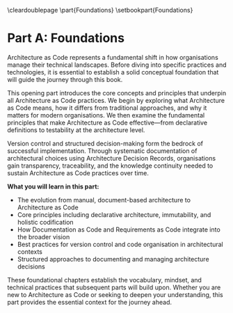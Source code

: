 \cleardoublepage
\part{Foundations}
\setbookpart{Foundations}

# Part A: Foundations

Architecture as Code represents a fundamental shift in how organisations manage their technical landscapes. Before diving into specific practices and technologies, it is essential to establish a solid conceptual foundation that will guide the journey through this book.

This opening part introduces the core concepts and principles that underpin all Architecture as Code practices. We begin by exploring what Architecture as Code means, how it differs from traditional approaches, and why it matters for modern organisations. We then examine the fundamental principles that make Architecture as Code effective—from declarative definitions to testability at the architecture level.

Version control and structured decision-making form the bedrock of successful implementation. Through systematic documentation of architectural choices using Architecture Decision Records, organisations gain transparency, traceability, and the knowledge continuity needed to sustain Architecture as Code practices over time.

**What you will learn in this part:**

- The evolution from manual, document-based architecture to Architecture as Code
- Core principles including declarative architecture, immutability, and holistic codification
- How Documentation as Code and Requirements as Code integrate into the broader vision
- Best practices for version control and code organisation in architectural contexts
- Structured approaches to documenting and managing architecture decisions

These foundational chapters establish the vocabulary, mindset, and technical practices that subsequent parts will build upon. Whether you are new to Architecture as Code or seeking to deepen your understanding, this part provides the essential context for the journey ahead.
